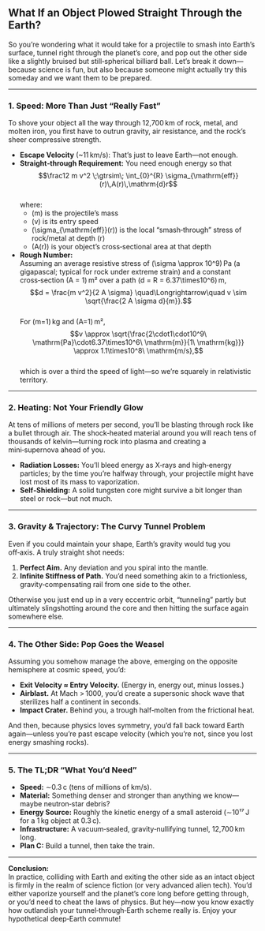 ## What If an Object Plowed Straight Through the Earth?

So you’re wondering what it would take for a projectile to smash into Earth’s surface, tunnel right through the planet’s core, and pop out the other side like a slightly bruised but still‑spherical billiard ball. Let’s break it down—because science is fun, but also because someone might actually try this someday and we want them to be prepared.

---

### 1. Speed: More Than Just “Really Fast”

To shove your object all the way through 12,700 km of rock, metal, and molten iron, you first have to outrun gravity, air resistance, and the rock’s sheer compressive strength.

- **Escape Velocity** (~11 km/s): That’s just to leave Earth—not enough.  
- **Straight‑through Requirement:** You need enough energy so that  
  $$\frac12 m v^2 \;\gtrsim\; \int_{0}^{R} \sigma_{\mathrm{eff}}(r)\,A(r)\,\mathrm{d}r$$  
  where:
  - \(m\) is the projectile’s mass  
  - \(v\) is its entry speed  
  - \(\sigma_{\mathrm{eff}}(r)\) is the local “smash‑through” stress of rock/metal at depth \(r\)  
  - \(A(r)\) is your object’s cross‑sectional area at that depth  
- **Rough Number:**  
  Assuming an average resistive stress of \(\sigma \approx 10^9\) Pa (a gigapascal; typical for rock under extreme strain) and a constant cross‑section \(A = 1\) m² over a path \(d = R = 6.37\times10^6\) m,  
  $$d = \frac{m v^2}{2 A \sigma}
  \quad\Longrightarrow\quad
  v \sim \sqrt{\frac{2 A \sigma d}{m}}.$$  
  For \(m=1\) kg and \(A=1\) m²,  
  $$v \approx \sqrt{\frac{2\cdot1\cdot10^9\ \mathrm{Pa}\cdot6.37\times10^6\ \mathrm{m}}{1\ \mathrm{kg}}}
      \approx 1.1\times10^8\ \mathrm{m/s},$$  
  which is over a third the speed of light—so we’re squarely in relativistic territory.

---

### 2. Heating: Not Your Friendly Glow

At tens of millions of meters per second, you’ll be blasting through rock like a bullet through air. The shock‑heated material around you will reach tens of thousands of kelvin—turning rock into plasma and creating a mini‑supernova ahead of you.

- **Radiation Losses:** You’ll bleed energy as X‑rays and high‑energy particles; by the time you’re halfway through, your projectile might have lost most of its mass to vaporization.  
- **Self‑Shielding:** A solid tungsten core might survive a bit longer than steel or rock—but not much.

---

### 3. Gravity & Trajectory: The Curvy Tunnel Problem

Even if you could maintain your shape, Earth’s gravity would tug you off‑axis. A truly straight shot needs:

1. **Perfect Aim.** Any deviation and you spiral into the mantle.  
2. **Infinite Stiffness of Path.** You’d need something akin to a frictionless, gravity‑compensating rail from one side to the other.

Otherwise you just end up in a very eccentric orbit, “tunneling” partly but ultimately slingshotting around the core and then hitting the surface again somewhere else.

---

### 4. The Other Side: Pop Goes the Weasel

Assuming you somehow manage the above, emerging on the opposite hemisphere at cosmic speed, you’d:

- **Exit Velocity ≈ Entry Velocity.** (Energy in, energy out, minus losses.)  
- **Airblast.** At Mach > 1000, you’d create a supersonic shock wave that sterilizes half a continent in seconds.  
- **Impact Crater.** Behind you, a trough half‑molten from the frictional heat.  

And then, because physics loves symmetry, you’d fall back toward Earth again—unless you’re past escape velocity (which you’re not, since you lost energy smashing rocks).

---

### 5. The TL;DR “What You’d Need”

- **Speed:** ∼0.3 c (tens of millions of km/s).  
- **Material:** Something denser and stronger than anything we know—maybe neutron‑star debris?  
- **Energy Source:** Roughly the kinetic energy of a small asteroid (∼10¹⁷ J for a 1 kg object at 0.3 c).  
- **Infrastructure:** A vacuum‑sealed, gravity‑nullifying tunnel, 12,700 km long.  
- **Plan C:** Build a tunnel, then take the train.

---

**Conclusion:**  
In practice, colliding with Earth and exiting the other side as an intact object is firmly in the realm of science fiction (or very advanced alien tech). You’d either vaporize yourself and the planet’s core long before getting through, or you’d need to cheat the laws of physics. But hey—now you know exactly how outlandish your tunnel‑through‑Earth scheme really is. Enjoy your hypothetical deep‑Earth commute!

